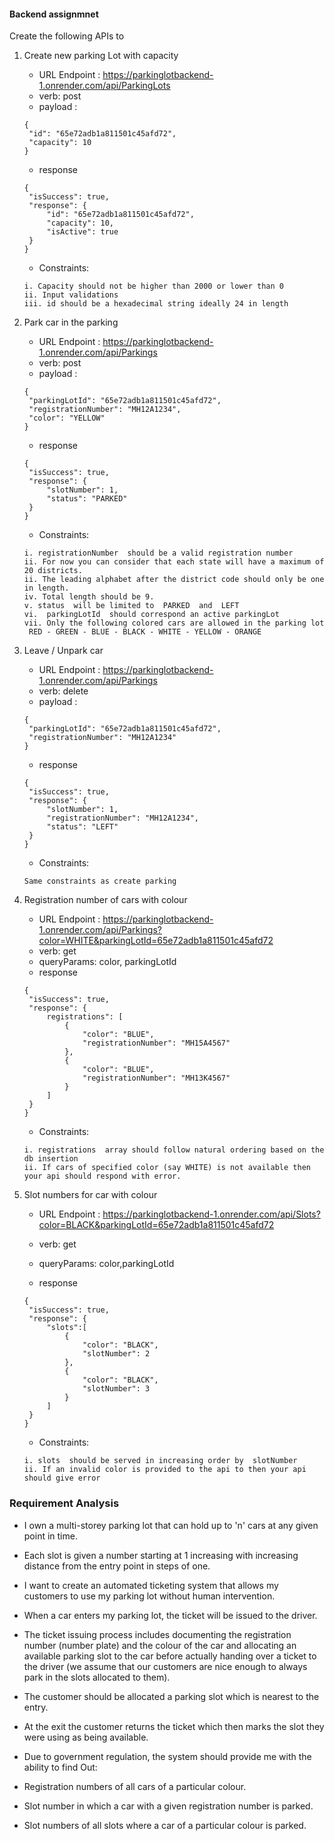 #### Backend assignmnet

Create the following APIs to

1. Create new parking Lot with capacity

   - URL Endpoint : https://parkinglotbackend-1.onrender.com/api/ParkingLots
   - verb: post
   - payload :

   ```
   {
    "id": "65e72adb1a811501c45afd72",
    "capacity": 10
   }
   ```

   - response

   ```
   {
    "isSuccess": true,
    "response": {
        "id": "65e72adb1a811501c45afd72",
        "capacity": 10,
        "isActive": true
    }
   }
   ```

   - Constraints:

   ```
   i. Capacity should not be higher than 2000 or lower than 0
   ii. Input validations
   iii. id should be a hexadecimal string ideally 24 in length

   ```

2. Park car in the parking

   - URL Endpoint : https://parkinglotbackend-1.onrender.com/api/Parkings
   - verb: post
   - payload :

   ```
   {
    "parkingLotId": "65e72adb1a811501c45afd72",
    "registrationNumber": "MH12A1234",
    "color": "YELLOW"
   }
   ```

   - response

   ```
   {
    "isSuccess": true,
    "response": {
        "slotNumber": 1,
        "status": "PARKED"
    }
   }
   ```

   - Constraints:

   ```
   i. registrationNumber  should be a valid registration number
   ii. For now you can consider that each state will have a maximum of 20 districts.
   ii. The leading alphabet after the district code should only be one in length.
   iv. Total length should be 9.
   v. status  will be limited to  PARKED  and  LEFT
   vi.  parkingLotId  should correspond an active parkingLot
   vii. Only the following colored cars are allowed in the parking lot
    RED - GREEN - BLUE - BLACK - WHITE - YELLOW - ORANGE
   ```

3. Leave / Unpark car

   - URL Endpoint : https://parkinglotbackend-1.onrender.com/api/Parkings
   - verb: delete
   - payload :

   ```
   {
    "parkingLotId": "65e72adb1a811501c45afd72",
    "registrationNumber": "MH12A1234"
   }
   ```

   - response

   ```
   {
    "isSuccess": true,
    "response": {
        "slotNumber": 1,
        "registrationNumber": "MH12A1234",
        "status": "LEFT"
    }
   }
   ```

   - Constraints:

   ```
   Same constraints as create parking
   ```

4. Registration number of cars with colour

   - URL Endpoint : https://parkinglotbackend-1.onrender.com/api/Parkings?color=WHITE&parkingLotId=65e72adb1a811501c45afd72
   - verb: get
   - queryParams: color, parkingLotId
   - response

   ```
   {
    "isSuccess": true,
    "response": {
        registrations": [
            {
                "color": "BLUE",
                "registrationNumber": "MH15A4567"
            },
            {
                "color": "BLUE",
                "registrationNumber": "MH13K4567"
            }
        ]
    }
   }
   ```

   - Constraints:

   ```
   i. registrations  array should follow natural ordering based on the db insertion
   ii. If cars of specified color (say WHITE) is not available then your api should respond with error.
   ```

5. Slot numbers for car with colour

   - URL Endpoint : https://parkinglotbackend-1.onrender.com/api/Slots?color=BLACK&parkingLotId=65e72adb1a811501c45afd72
   - verb: get
   - queryParams: color,parkingLotId

   - response

   ```
   {
    "isSuccess": true,
    "response": {
        "slots":[
            {
                "color": "BLACK",
                "slotNumber": 2
            },
            {
                "color": "BLACK",
                "slotNumber": 3
            }
        ]
    }
   }
   ```

   - Constraints:

   ```
   i. slots  should be served in increasing order by  slotNumber
   ii. If an invalid color is provided to the api to then your api should give error
   ```

### Requirement Analysis

- I own a multi-storey parking lot that can hold up to 'n' cars at any given point in time.

- Each slot is given a number starting at 1 increasing with increasing distance from the entry point in steps of one.

- I want to create an automated ticketing system that allows my customers to use my parking lot without human intervention.

- When a car
  enters my parking lot, the ticket will be issued to the driver.

- The ticket issuing process includes documenting the registration number (number plate) and the colour of the car
  and allocating an available parking slot to the car before actually handing over a ticket
  to the driver (we assume that our customers are nice enough to always park in the slots
  allocated to them).

- The customer should be allocated a parking slot which is nearest to the entry.

- At the exit the customer returns the ticket which then marks the slot they were
  using as being available.

- Due to government regulation, the system should provide me
  with the ability to find Out:
- Registration numbers of all cars of a particular colour.
- Slot number in which a car with a given registration number is parked.
- Slot numbers of all slots where a car of a particular colour is parked.
